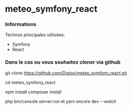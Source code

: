 # meteo_symfony_react



### Informations

Technos principales utilisées: 
- Symfony
- React


### Dans le cas ou vous souhaitez cloner via github
git clone https://github.com/Digiox/meteo_symfony_react.git

cd meteo_symfony_react

npm install
composer install

php bin/console server:run
et
yarn encore dev --watch

